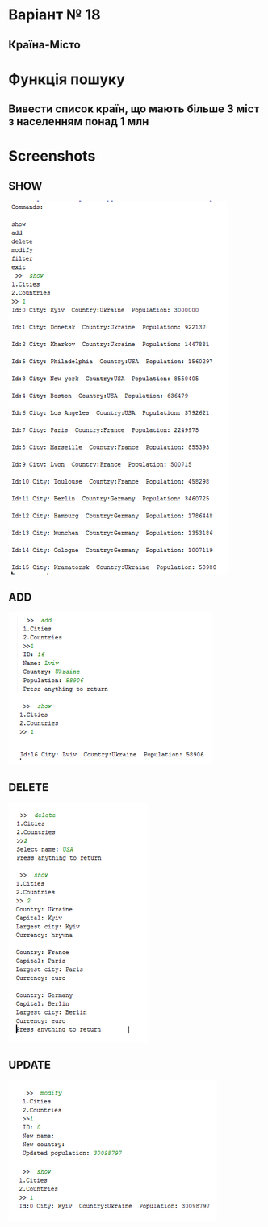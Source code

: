 ﻿# Варіант № 18
## Країна-Місто
# Функція пошуку
## Вивести список країн, що мають більше 3 міст з населенням понад 1 млн
# Screenshots
## SHOW
![Alt text](/Screenshots/1.png?raw=true)
## ADD
![Alt text](/Screenshots/2.png?raw=true)
## DELETE
![Alt text](/Screenshots/3.png?raw=true)
## UPDATE
![Alt text](/Screenshots/4.png?raw=true)